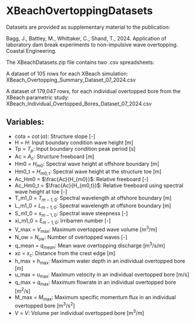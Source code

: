 # XBeachOvertoppingDatasets

Datasets are provided as supplementary material to the publication:

Bagg, J., Battley, M., Whittaker, C., Shand, T., 2024. Application of laboratory dam break experiments to non-impulsive wave overtopping. Coastal Engineering.

The XBeachDatasets.zip file contains two .csv spreadsheets:

A dataset of 105 rows for each XBeach simulation: XBeach_Overtopping_Summary_Dataset_07_2024.csv

A dataset of 179,047 rows, for each individual overtopped bore from the XBeach parametric study: XBeach_Individual_Overtopped_Bores_Dataset_07_2024.csv

## Variables:

- cota = $\cot(\alpha)$: Structure slope  [-]
- H = $H$: Input boundary condition wave height [m]
- Tp = $T_p$: Input boundary condition peak period [s]
- Ac = $A_c$: Structure freeboard [m]
- Hm0 = $H_{m0}$: Spectral wave height at offshore boundary [m]
- Hm0_t = $H_{m0,t}$: Spectral wave height at the structure toe [m]
- Ac_Hm0 = $\frac{Ac}{H_{m0}}$: Relative freeboard [-]
- Ac_Hm0_t = $\frac{Ac}{H_{m0,t}}$: Relative freeboard using spectral wave height at toe [-]
- T_m1_0 = $T_{m-1,0}$: Spectral wavelength at offshore boundary [m]
- L_m1_0 = $L_{m-1,0}$: Spectral wavelength at offshore boundary [m]
- S_m1_0 = $s_{m-1,0}$: Spectral wave steepness [-]
- xi_m1_0 = $\xi_{m-1,0}$: Irribarren number [-]
- V_max = $V_{\max}$: Maximum overtopped wave volume [m$^3$/m]
- N_ow = $N_{ow}$: Number of overtopped waves [-]
- q_mean = $q_{mean}$: Mean wave overtopping discharge [m$^3$/s/m]
- xc = $x_c$: Distance from the crest edge [m]
- h_max = $h_{\max}$: Maximum water depth in an individual overtopped bore [m]
- u_max = $u_{\max}$: Maximum velocity in an individual overtopped bore [m/s]
- q_max = $q_{\max}$: Maximum flowrate in an individual overtopped bore [m$^2$/s]
- M_max = $M_{\max}$: Maximum specific momentum flux in an individual overtopped bore [m$^3$/s$^2$]
- V = $V$: Volume per individual overtopped bore [m$^3$/m]
